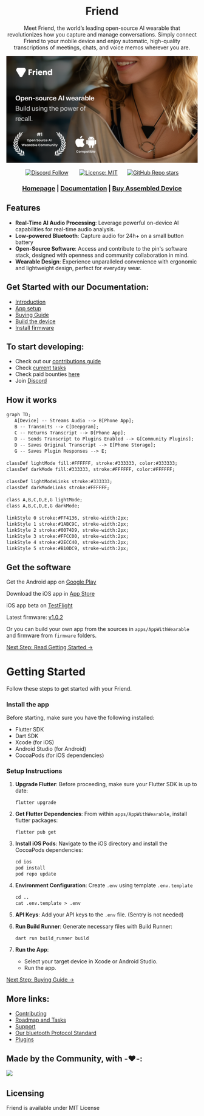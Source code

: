 <div align="center">

# **Friend**

Meet Friend, the world’s leading open-source AI wearable that revolutionizes how you capture and manage conversations. Simply connect Friend to your mobile device and enjoy automatic, high-quality transcriptions of meetings, chats, and voice memos wherever you are.

![Friend Image](/docs/images/friend_banner.png)

[![Discord Follow](https://dcbadge.vercel.app/api/server/ZutWMTJnwA?style=flat)](https://discord.gg/ZutWMTJnwA) &ensp;&ensp;&ensp;
[![License: MIT](https://img.shields.io/badge/License-MIT-yellow.svg)](https://opensource.org/licenses/MIT)&ensp;&ensp;&ensp;
[![GitHub Repo stars](https://img.shields.io/github/stars/BasedHardware/Friend)](https://github.com/BasedHardware/Friend)

<h3>

[Homepage](https://basedhardware.com/) | [Documentation](https://docs.basedhardware.com/) | [Buy Assembled Device](https://basedhardware.com)

</h3>

</div>

## Features

- **Real-Time AI Audio Processing**: Leverage powerful on-device AI capabilities for real-time audio analysis.
- **Low-powered Bluetooth**: Capture audio for 24h+ on a small button battery
- **Open-Source Software**: Access and contribute to the pin's software stack, designed with openness and community collaboration in mind.
- **Wearable Design**: Experience unparalleled convenience with ergonomic and lightweight design, perfect for everyday wear.

## Get Started with our Documentation:

- [Introduction](https://docs.basedhardware.com/)
- [App setup](https://docs.basedhardware.com/get_started/Setup/)
- [Buying Guide](https://docs.basedhardware.com/assembly/Buying_Guide/)
- [Build the device](https://docs.basedhardware.com/assembly/Build_the_device/)
- [Install firmware](https://docs.basedhardware.com/assembly/Install_firmware/)

## To start developing:

* Check out our [contributions guide](https://docs.basedhardware.com/developer/Contribution/) 
* Check [current tasks](https://github.com/BasedHardware/Friend/issues)
* Check paid bounties [here](https://github.com/BasedHardware/Friend/issues?q=is:open+is:issue+label:%22Paid+Bounty+%F0%9F%92%B0%22)
* Join [Discord](https://discord.gg/ZutWMTJnwA)


## How it works

```mermaid
graph TD;
   A[Device] -- Streams Audio --> B[Phone App];
   B -- Transmits --> C[Deepgram];
   C -- Returns Transcript --> D[Phone App];
   D -- Sends Transcript to Plugins Enabled --> G[Community Plugins];
   D -- Saves Original Transcript --> E[Phone Storage];
   G -- Saves Plugin Responses --> E;

classDef lightMode fill:#FFFFFF, stroke:#333333, color:#333333;
classDef darkMode fill:#333333, stroke:#FFFFFF, color:#FFFFFF;

classDef lightModeLinks stroke:#333333;
classDef darkModeLinks stroke:#FFFFFF;

class A,B,C,D,E,G lightMode;
class A,B,C,D,E,G darkMode;

linkStyle 0 stroke:#FF4136, stroke-width:2px;
linkStyle 1 stroke:#1ABC9C, stroke-width:2px;
linkStyle 2 stroke:#0074D9, stroke-width:2px;
linkStyle 3 stroke:#FFCC00, stroke-width:2px;
linkStyle 4 stroke:#2ECC40, stroke-width:2px;
linkStyle 5 stroke:#B10DC9, stroke-width:2px;

```

## Get the software

Get the Android app on [Google Play](https://play.google.com/store/apps/details?id=com.friend.ios)

Download the iOS app in [App Store](https://apps.apple.com/us/app/friend-ai-wearable/id6502156163)

iOS app beta on [TestFlight](https://testflight.apple.com/join/Ie8VQ847)

Latest firmware: [v1.0.2](https://github.com/BasedHardware/Friend/releases/download/v1.0.2-Firmware/friend-firmware.uf2)

Or you can build your own app from the sources in `apps/AppWithWearable` and firmware from `firmware` folders.

[Next Step: Read Getting Started →](https://docs.basedhardware.com/get_started/Setup/)

# Getting Started

Follow these steps to get started with your Friend.

### Install the app

Before starting, make sure you have the following installed:

- Flutter SDK
- Dart SDK
- Xcode (for iOS)
- Android Studio (for Android)
- CocoaPods (for iOS dependencies)

### Setup Instructions

1. **Upgrade Flutter**:
   Before proceeding, make sure your Flutter SDK is up to date:
    ```
    flutter upgrade
    ```

2. **Get Flutter Dependencies**:
   From within `apps/AppWithWearable`, install flutter packages:
    ```
    flutter pub get
    ```

3. **Install iOS Pods**:
   Navigate to the iOS directory and install the CocoaPods dependencies:
    ```
    cd ios
    pod install
    pod repo update
    ```

4. **Environment Configuration**:
   Create `.env` using template `.env.template`
    ```
    cd ..
    cat .env.template > .env
    ```

5. **API Keys**:
   Add your API keys to the `.env` file. (Sentry is not needed)

6. **Run Build Runner**:
   Generate necessary files with Build Runner:
    ```
    dart run build_runner build
    ```

7. **Run the App**:
    - Select your target device in Xcode or Android Studio.
    - Run the app.

[Next Step: Buying Guide →](https://docs.basedhardware.com/assembly/Buying_Guide/)

## More links:

- [Contributing](https://docs.basedhardware.com/developer/Contribution/)
- [Roadmap and Tasks](https://github.com/BasedHardware/Friend/issues)
- [Support](https://docs.basedhardware.com/info/Support/)
- [Our bluetooth Protocol Standard](https://docs.basedhardware.com/developer/Protocol/)
- [Plugins](https://docs.basedhardware.com/developer/Plugins/)

## Made by the Community, with -❤️-:

<a href="https://github.com/BasedHardware/Friend/graphs/contributors">
  <img src="https://contrib.rocks/image?repo=BasedHardware/Friend" />
</a>

## Licensing

Friend is available under MIT License
